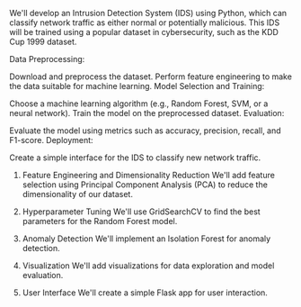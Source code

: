We'll develop an Intrusion Detection System (IDS) using Python,
which can classify network traffic as either normal or potentially malicious.
This IDS will be trained using a popular dataset in cybersecurity, such as the KDD Cup 1999 dataset.

Data Preprocessing:

Download and preprocess the dataset.
Perform feature engineering to make the data suitable for machine learning.
Model Selection and Training:

Choose a machine learning algorithm (e.g., Random Forest, SVM, or a neural network).
Train the model on the preprocessed dataset.
Evaluation:

Evaluate the model using metrics such as accuracy, precision, recall, and F1-score.
Deployment:

Create a simple interface for the IDS to classify new network traffic.

1. Feature Engineering and Dimensionality Reduction
We'll add feature selection using Principal Component Analysis (PCA) to reduce the dimensionality of our dataset.

2. Hyperparameter Tuning
We'll use GridSearchCV to find the best parameters for the Random Forest model.

3. Anomaly Detection
We'll implement an Isolation Forest for anomaly detection.

4. Visualization
We'll add visualizations for data exploration and model evaluation.

5. User Interface
We'll create a simple Flask app for user interaction.